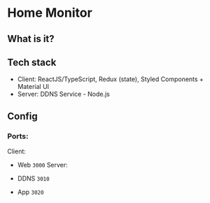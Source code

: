 # Home Monitor

## What is it?

## Tech stack

- Client: ReactJS/TypeScript, Redux (state), Styled Components + Material UI
- Server: DDNS Service - Node.js

## Config

### Ports:

Client:

- Web `3000`
  Server:

- DDNS `3010`
- App `3020`
